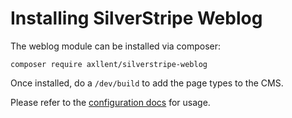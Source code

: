# Installing SilverStripe Weblog

The weblog module can be installed via composer:

```
composer require axllent/silverstripe-weblog
```

Once installed, do a `/dev/build` to add the page types to the CMS.

Please refer to the [configuration docs](Configuration.md) for usage.
